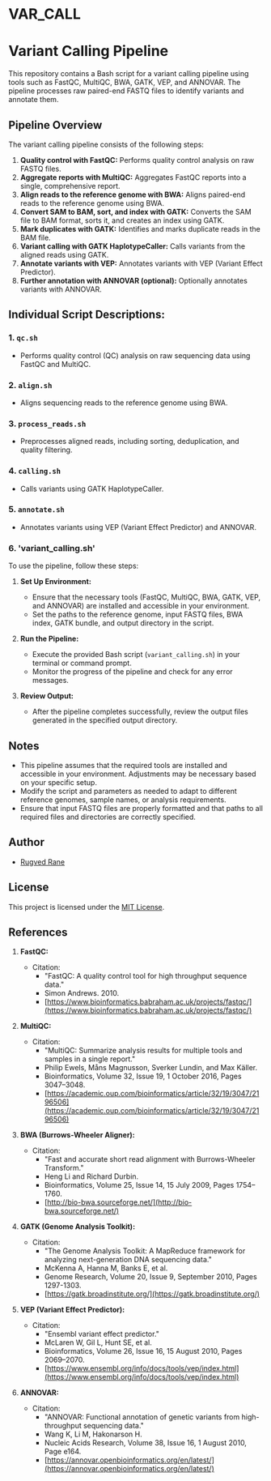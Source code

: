 # VAR_CALL
# Variant Calling Pipeline

This repository contains a Bash script for a variant calling pipeline using tools such as FastQC, MultiQC, BWA, GATK, VEP, and ANNOVAR. The pipeline processes raw paired-end FASTQ files to identify variants and annotate them.

## Pipeline Overview

The variant calling pipeline consists of the following steps:

1. **Quality control with FastQC:** Performs quality control analysis on raw FASTQ files.
2. **Aggregate reports with MultiQC:** Aggregates FastQC reports into a single, comprehensive report.
3. **Align reads to the reference genome with BWA:** Aligns paired-end reads to the reference genome using BWA.
4. **Convert SAM to BAM, sort, and index with GATK:** Converts the SAM file to BAM format, sorts it, and creates an index using GATK.
5. **Mark duplicates with GATK:** Identifies and marks duplicate reads in the BAM file.
6. **Variant calling with GATK HaplotypeCaller:** Calls variants from the aligned reads using GATK.
7. **Annotate variants with VEP:** Annotates variants with VEP (Variant Effect Predictor).
8. **Further annotation with ANNOVAR (optional):** Optionally annotates variants with ANNOVAR.

## Individual Script Descriptions:
### 1. `qc.sh`
   - Performs quality control (QC) analysis on raw sequencing data using FastQC and MultiQC.
   
### 2. `align.sh`
   - Aligns sequencing reads to the reference genome using BWA.

### 3. `process_reads.sh`
   - Preprocesses aligned reads, including sorting, deduplication, and quality filtering.

### 4. `calling.sh`
   - Calls variants using GATK HaplotypeCaller.

### 5. `annotate.sh`
   - Annotates variants using VEP (Variant Effect Predictor) and ANNOVAR.

### 6. 'variant_calling.sh'

To use the pipeline, follow these steps:

1. **Set Up Environment:**
   - Ensure that the necessary tools (FastQC, MultiQC, BWA, GATK, VEP, and ANNOVAR) are installed and accessible in your environment.
   - Set the paths to the reference genome, input FASTQ files, BWA index, GATK bundle, and output directory in the script.

2. **Run the Pipeline:**
   - Execute the provided Bash script (`variant_calling.sh`) in your terminal or command prompt.
   - Monitor the progress of the pipeline and check for any error messages.

3. **Review Output:**
   - After the pipeline completes successfully, review the output files generated in the specified output directory.

## Notes

- This pipeline assumes that the required tools are installed and accessible in your environment. Adjustments may be necessary based on your specific setup.
- Modify the script and parameters as needed to adapt to different reference genomes, sample names, or analysis requirements.
- Ensure that input FASTQ files are properly formatted and that paths to all required files and directories are correctly specified.

## Author

- [Rugved Rane](https://github.com/rvrane)

## License

This project is licensed under the [MIT License](LICENSE).

## References

1. **FastQC:**
   - Citation: 
     - "FastQC: A quality control tool for high throughput sequence data." 
     - Simon Andrews. 2010. 
     - [https://www.bioinformatics.babraham.ac.uk/projects/fastqc/](https://www.bioinformatics.babraham.ac.uk/projects/fastqc/)

2. **MultiQC:**
   - Citation:
     - "MultiQC: Summarize analysis results for multiple tools and samples in a single report." 
     - Philip Ewels, Måns Magnusson, Sverker Lundin, and Max Käller.
     - Bioinformatics, Volume 32, Issue 19, 1 October 2016, Pages 3047–3048.
     - [https://academic.oup.com/bioinformatics/article/32/19/3047/2196506](https://academic.oup.com/bioinformatics/article/32/19/3047/2196506)

3. **BWA (Burrows-Wheeler Aligner):**
   - Citation:
     - "Fast and accurate short read alignment with Burrows-Wheeler Transform." 
     - Heng Li and Richard Durbin.
     - Bioinformatics, Volume 25, Issue 14, 15 July 2009, Pages 1754–1760.
     - [http://bio-bwa.sourceforge.net/](http://bio-bwa.sourceforge.net/)

4. **GATK (Genome Analysis Toolkit):**
   - Citation:
     - "The Genome Analysis Toolkit: A MapReduce framework for analyzing next-generation DNA sequencing data." 
     - McKenna A, Hanna M, Banks E, et al.
     - Genome Research, Volume 20, Issue 9, September 2010, Pages 1297-1303.
     - [https://gatk.broadinstitute.org/](https://gatk.broadinstitute.org/)

5. **VEP (Variant Effect Predictor):**
   - Citation:
     - "Ensembl variant effect predictor." 
     - McLaren W, Gil L, Hunt SE, et al.
     - Bioinformatics, Volume 26, Issue 16, 15 August 2010, Pages 2069–2070.
     - [https://www.ensembl.org/info/docs/tools/vep/index.html](https://www.ensembl.org/info/docs/tools/vep/index.html)

6. **ANNOVAR:**
   - Citation:
     - "ANNOVAR: Functional annotation of genetic variants from high-throughput sequencing data." 
     - Wang K, Li M, Hakonarson H.
     - Nucleic Acids Research, Volume 38, Issue 16, 1 August 2010, Page e164.
     - [https://annovar.openbioinformatics.org/en/latest/](https://annovar.openbioinformatics.org/en/latest/)
